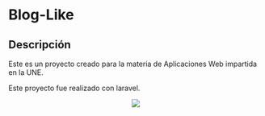 # Blog-Like

## Descripción

Este es un proyecto creado para la materia de Aplicaciones Web impartida en la UNE.

Este proyecto fue realizado con laravel.
<p align="center"><img src="https://laravel.com/assets/img/components/logo-laravel.svg"></p>